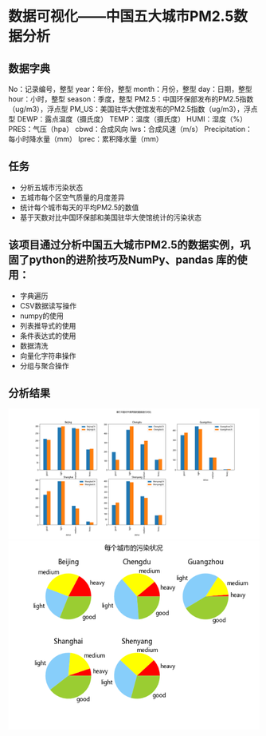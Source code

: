# 数据可视化——中国五大城市PM2.5数据分析
## 数据字典
No：记录编号，整型
year：年份，整型
month：月份，整型
day：日期，整型
hour：小时，整型
season：季度，整型
PM2.5：中国环保部发布的PM2.5指数（ug/m3），浮点型
PM_US：美国驻华大使馆发布的PM2.5指数（ug/m3），浮点型
DEWP：露点温度（摄氏度）
TEMP：温度（摄氏度）
HUMI：湿度（%）
PRES：气压（hpa）
cbwd：合成风向
Iws：合成风速（m/s）
Precipitation：每小时降水量（mm）
Iprec：累积降水量（mm）

## 任务
- 分析五城市污染状态
- 五城市每个区空气质量的月度差异
- 统计每个城市每天的平均PM2.5的数值
- 基于天数对比中国环保部和美国驻华大使馆统计的污染状态

## 该项目通过分析中国五大城市PM2.5的数据实例，巩固了python的进阶技巧及NumPy、pandas 库的使用：
- 字典遍历
- CSV数据读写操作
- numpy的使用
- 列表推导式的使用
- 条件表达式的使用
- 数据清洗
- 向量化字符串操作
- 分组与聚合操作

## 分析结果
![](https://github.com/h-hkai/Python_PM2.5/blob/master/%E5%9F%BA%E4%BA%8E%E5%A4%A9%E6%95%B0%E5%AF%B9%E4%B8%AD%E7%BE%8E%E4%B8%A4%E5%9B%BD%E7%9A%84%E6%95%B0%E6%8D%AE%E8%BF%9B%E8%A1%8C%E5%AF%B9%E6%AF%94.png)
![](https://github.com/h-hkai/Python_PM2.5/blob/master/%E6%AF%8F%E4%B8%AA%E5%9F%8E%E5%B8%82%E7%9A%84%E6%B1%A1%E6%9F%93%E7%8A%B6%E5%86%B5.png)
